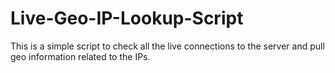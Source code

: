 # Live-Geo-IP-Lookup-Script
This is a simple script to check all the live connections to the server and pull geo information related to the IPs.
